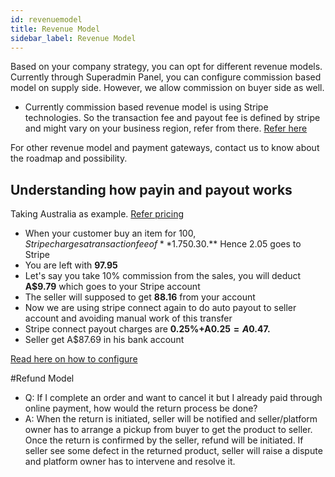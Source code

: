 ```yaml
---
id: revenuemodel
title: Revenue Model
sidebar_label: Revenue Model
---
```


Based on your company strategy, you can opt for different revenue models. Currently through Superadmin Panel, you can configure commission based model on supply side. However, we allow commission on buyer side as well. 

- Currently commission based revenue model is using Stripe technologies. So the transaction fee and payout fee is defined by stripe and might vary on your business region, refer from there. [Refer here](https://stripe.com/au/connect/pricing)

For other revenue model and payment gateways, contact us to know about the roadmap and possibility.

## Understanding how payin and payout works 
Taking Australia as example. [Refer pricing](https://stripe.com/au/pricing)

- When your customer buy an item for $100, Stripe charges a transaction fee of **1.75% + A$0.30.** Hence 2.05 goes to Stripe
- You are left with **97.95**
- Let's say you take 10% commission from the sales, you will deduct **A$9.79** which goes to your Stripe account 
- The seller will supposed to get **88.16** from your account
- Now we are using stripe connect again to do auto payout to seller account and avoiding manual work of this transfer
- Stripe connect payout charges are **0.25%+A$0.25 = A$0.47.**
- Seller get A$87.69 in his bank account

[Read here on how to configure](/docs/superadmin-guide#supply-commission)



#Refund Model

- Q: If I complete an order and want to cancel it but I already paid through online payment, how would the return process be done?
- A: When the return is initiated, seller will be notified and seller/platform owner has to arrange a pickup from buyer to get the product to seller. Once the return is confirmed by the seller, refund will be initiated. If seller see some defect in the returned product, seller will raise a dispute and platform owner has to intervene and resolve it.

